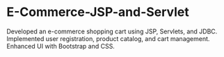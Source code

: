 # E-Commerce-JSP-and-Servlet
Developed an e-commerce shopping cart using JSP, Servlets, and JDBC. Implemented user registration, product catalog, and cart management. Enhanced UI with Bootstrap and CSS.
